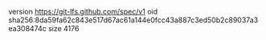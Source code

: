 version https://git-lfs.github.com/spec/v1
oid sha256:8da59fa62c843e517d67ac61a144e0fcc43a887c3ed50b2c89037a3ea308474c
size 4176
